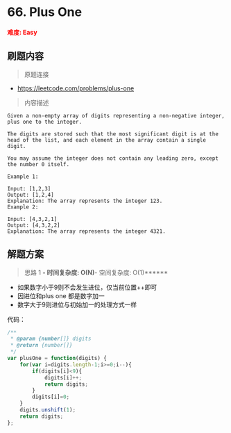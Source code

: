 # 66. Plus One

**<font color=red>难度: Easy</font>**

## 刷题内容

> 原题连接

* https://leetcode.com/problems/plus-one

> 内容描述

```
Given a non-empty array of digits representing a non-negative integer, plus one to the integer.

The digits are stored such that the most significant digit is at the head of the list, and each element in the array contain a single digit.

You may assume the integer does not contain any leading zero, except the number 0 itself.

Example 1:

Input: [1,2,3]
Output: [1,2,4]
Explanation: The array represents the integer 123.
Example 2:

Input: [4,3,2,1]
Output: [4,3,2,2]
Explanation: The array represents the integer 4321.
```

## 解题方案

> 思路 1
******- 时间复杂度: O(N)******- 空间复杂度: O(1)******

* 如果数字小于9则不会发生进位，仅当前位置++即可
* 因进位和plus one 都是数字加一
* 数字大于9则进位与初始加一的处理方式一样

代码：

```javascript
/**
 * @param {number[]} digits
 * @return {number[]}
 */
var plusOne = function(digits) {
    for(var i=digits.length-1;i>=0;i--){
        if(digits[i]<9){
            digits[i]++;
            return digits;
        }
        digits[i]=0;
    }
    digits.unshift(1);
    return digits;
};
```

